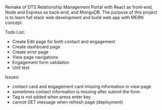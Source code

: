 Remake of DTS Relationship Management Portal with React as front-end, Node and Express as back-end, and MongoDB. The purpose of this project is to learn full stack web development and build web app with MERN concept.

Todo List:
- Create Edit page for both contact and engagement
- Create dashboard page
- Create error page
- View page navigations
- Engagement form validation
- Unit test

Issues:
- contact card and engagement card missing information in view page
- sometimes contact information is missing after submit the form
- Tag is not added when press enter key
- cannot GET message when refresh page (deployment)
